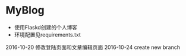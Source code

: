 # MyBlog
* 使用Flaskd创建的个人博客
* 环境配置见requirements.txt

2016-10-20 修改登陆页面和文章编辑页面
2016-10-24 create new branch
